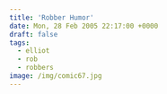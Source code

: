 ```yaml
---
title: 'Robber Humor'
date: Mon, 28 Feb 2005 22:17:00 +0000
draft: false
tags:
  - elliot
  - rob
  - robbers
image: /img/comic67.jpg
---
```


